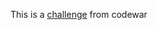 This is a [challenge](https://www.codewars.com/kata/563c13853b07a8f17c000022/train/javascript) from codewar
